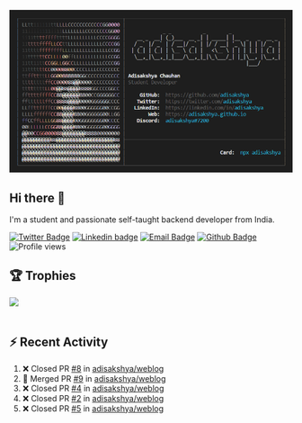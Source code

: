 ![npx-card](https://raw.githubusercontent.com/adisakshya/card/master/screenshots/adisakshya.png)

## Hi there 👋
I'm a student and passionate self-taught backend developer from India.

[![Twitter Badge](https://img.shields.io/badge/-adisakshya-00acee?style=flat&logo=twitter&logoColor=white&link=https://twitter.com/adisakshya)](https://www.twitter.com/adisakshya)
[![Linkedin badge](https://img.shields.io/badge/-adisakshya-blue?style=flat&logo=linkedin&logoColor=white)](https://www.linkedin.com/in/adisakshya-chauhan-a62920151)
[![Email Badge](https://img.shields.io/badge/-hi@adisakshya.codes-c14438?style=flat&logo=Gmail&logoColor=white&link=mailto:hi@adisakshya.codes)](mailto:hi@adisakshya.codes)
[![Github Badge](https://img.shields.io/badge/-adisakshya-grey?style=flat&logo=github&logoColor=white&link=https://github.com/adisakshya)](https://www.github.com/adisakshya) 
![Profile views](https://gpvc.arturio.dev/adisakshya)

## 🏆 Trophies
<div>
  <img src="https://github-profile-trophy.vercel.app/?username=adisakshya&title=MultiLanguage,Commit,Followers,Repositories,PullRequest,Issues&column=7&margin-w=15&margin-h=15"/>
</div>

<br/>

## ⚡ Recent Activity
<!--START_SECTION:activity-->
1. ❌ Closed PR [#8](https://github.com/adisakshya/weblog/pull/8) in [adisakshya/weblog](https://github.com/adisakshya/weblog)
2. 🎉 Merged PR [#9](https://github.com/adisakshya/weblog/pull/9) in [adisakshya/weblog](https://github.com/adisakshya/weblog)
3. ❌ Closed PR [#4](https://github.com/adisakshya/weblog/pull/4) in [adisakshya/weblog](https://github.com/adisakshya/weblog)
4. ❌ Closed PR [#2](https://github.com/adisakshya/weblog/pull/2) in [adisakshya/weblog](https://github.com/adisakshya/weblog)
5. ❌ Closed PR [#5](https://github.com/adisakshya/weblog/pull/5) in [adisakshya/weblog](https://github.com/adisakshya/weblog)
<!--END_SECTION:activity-->

